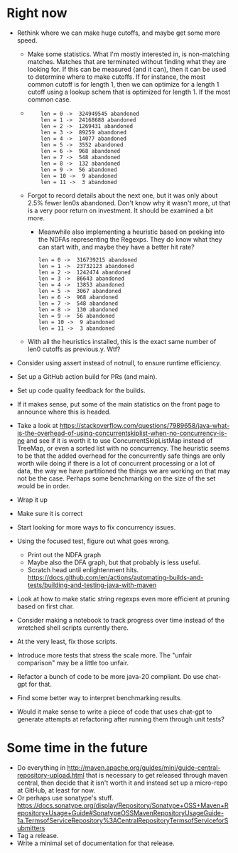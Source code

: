 # Right now
* Rethink where we can make huge cutoffs, and maybe get some more speed.
   * Make some statistics. What I'm mostly interested in, is non-matching
     matches.  Matches that are terminated without finding what they are looking for.
     If this can be measured (and it can), then it can be used to determine
     where to make cutoffs.  If for instance, the most common cutoff is
     for length 1, then we can optimize for a length 1 cutoff using a
     lookup schem that is optimized for length 1.  If the most common case.
   * 
             len = 0 ->  324949545 abandoned
             len = 1 ->  24168688 abandoned
             len = 2 ->  1269431 abandoned
             len = 3 ->  89259 abandoned
             len = 4 ->  14077 abandoned
             len = 5 ->  3552 abandoned
             len = 6 ->  968 abandoned
             len = 7 ->  548 abandoned
             len = 8 ->  132 abandoned
             len = 9 ->  56 abandoned
             len = 10 ->  9 abandoned
             len = 11 ->  3 abandoned   
    * Forgot to record details about the next one, but it was only about 2.5% fewer len0s abandoned.  Don't know why it wasn't more, ut that
      is a very poor return on investment.  It should be examined a bit more.
      * Meanwhile also implementing a heuristic based on peeking into the NDFAs representing the Regexps. They do know what they
        can start with, and maybe they have a better hit rate?
        
            len = 0 ->  316739215 abandoned
            len = 1 ->  23732123 abandoned
            len = 2 ->  1242474 abandoned
            len = 3 ->  86643 abandoned
            len = 4 ->  13853 abandoned
            len = 5 ->  3067 abandoned
            len = 6 ->  968 abandoned
            len = 7 ->  548 abandoned
            len = 8 ->  130 abandoned
            len = 9 ->  56 abandoned
            len = 10 ->  9 abandoned
            len = 11 ->  3 abandoned
      
    * With all the heuristics installed, this is the exact same number of len0 cutoffs as previous.y.  Wtf?

* Consider using assert instead of notnull, to ensure runtime efficiency.
* Set up a GitHub action build for PRs (and main).
* Set up code quality feedback for the builds.
* If it makes sense, put some of the main statistics on the front page to announce where this is headed.
* Take a look at https://stackoverflow.com/questions/7989658/java-what-is-the-overhead-of-using-concurrentskiplist-when-no-concurrency-is-ne
  and see if it is worth it to use ConcurrentSkipListMap instead of TreeMap, or even a sorted list with no concurrency.
  The heuristic seems to be that the added overhead for the concurrently safe things are only worth wile doing
  if there is a lot of concurrent processing or a lot of data,
  the way we have partitioned the things we are working on that may not be the case.
  Perhaps some benchmarking on the size of the set would be in order.
* Wrap it up
* Make sure it is correct
* Start looking for more ways to fix concurrency issues.
* Using the focused test, figure out what goes wrong.
   * Print out the NDFA graph
   * Maybe also the DFA graph, but that probably is less useful.
   * Scratch head until enlightenment hits.
  https://docs.github.com/en/actions/automating-builds-and-tests/building-and-testing-java-with-maven
* Look at how to make static string regexps even more efficient at pruning based on first char.
* Consider making a notebook to track progress over time instead of the wretched shell scripts currently there.
* At the very least, fix those scripts.
* Introduce more tests that stress the scale more.  The "unfair comparison" may be a little too unfair.
* Refactor a bunch of code to be more java-20 compliant.  Do use chat-gpt for that.
* Find some better way to interpret benchmarking results.
* Would it make sense to write a piece of code that uses chat-gpt to generate attempts at refactoring after running them through unit tests?

# Some time in the future

* Do everything in http://maven.apache.org/guides/mini/guide-central-repository-upload.html
  that is necessary to get released through maven central, then decide that it isn't worth it
  and instead set up a micro-repo at GitHub, at least for now.
* Or perhaps use sonatype's stuff. https://docs.sonatype.org/display/Repository/Sonatype+OSS+Maven+Repository+Usage+Guide#SonatypeOSSMavenRepositoryUsageGuide-1a.TermsofServiceRepository%3ACentralRepositoryTermsofServiceforSubmitters
* Tag a release.
* Write a minimal set of documentation for that release.

